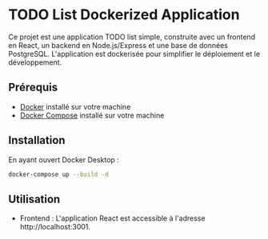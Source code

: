 # TODO List Dockerized Application

Ce projet est une application TODO list simple, construite avec un frontend en React, un backend en Node.js/Express et une base de données PostgreSQL. L'application est dockerisée pour simplifier le déploiement et le développement.


## Prérequis

- [Docker](https://www.docker.com/products/docker-desktop) installé sur votre machine
- [Docker Compose](https://docs.docker.com/compose/install/) installé sur votre machine

## Installation

En ayant ouvert Docker Desktop :

   ```sh
   docker-compose up --build -d
   ```

## Utilisation

- Frontend : L'application React est accessible à l'adresse http://localhost:3001.


